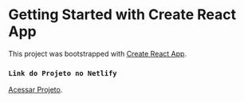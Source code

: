 # Getting Started with Create React App

This project was bootstrapped with [Create React App](https://github.com/facebook/create-react-app).


### `Link do Projeto no Netlify `

[Acessar Projeto](https://adomi-selecao.netlify.app/).

